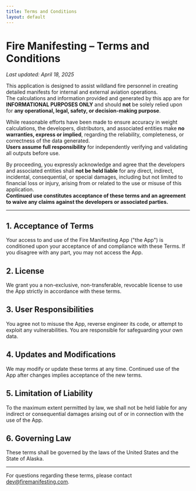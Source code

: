```yaml
---
title: Terms and Conditions
layout: default
---
```


# Fire Manifesting – Terms and Conditions  
*Last updated: April 18, 2025*

This application is designed to assist wildland fire personnel in creating detailed manifests for internal and external aviation operations.  
The calculations and information provided and generated by this app are for **INFORMATIONAL PURPOSES ONLY** and should **not** be solely relied upon for **any operational, legal, safety, or decision-making purpose**.

While reasonable efforts have been made to ensure accuracy in weight calculations, the developers, distributors, and associated entities make **no warranties, express or implied**, regarding the reliability, completeness, or correctness of the data generated.  
**Users assume full responsibility** for independently verifying and validating all outputs before use.

By proceeding, you expressly acknowledge and agree that the developers and associated entities shall **not be held liable** for any direct, indirect, incidental, consequential, or special damages, including but not limited to financial loss or injury, arising from or related to the use or misuse of this application.  
**Continued use constitutes acceptance of these terms and an agreement to waive any claims against the developers or associated parties.**

---

## 1. Acceptance of Terms

Your access to and use of the Fire Manifesting App ("the App") is conditioned upon your acceptance of and compliance with these Terms. If you disagree with any part, you may not access the App.

## 2. License

We grant you a non-exclusive, non-transferable, revocable license to use the App strictly in accordance with these terms.

## 3. User Responsibilities

You agree not to misuse the App, reverse engineer its code, or attempt to exploit any vulnerabilities. You are responsible for safeguarding your own data.

## 4. Updates and Modifications

We may modify or update these terms at any time. Continued use of the App after changes implies acceptance of the new terms.

## 5. Limitation of Liability

To the maximum extent permitted by law, we shall not be held liable for any indirect or consequential damages arising out of or in connection with the use of the App.

## 6. Governing Law

These terms shall be governed by the laws of the United States and the State of Alaska.

---

For questions regarding these terms, please contact [dev@firemanifesting.com](mailto:dev@firemanifesting.com).
